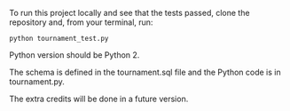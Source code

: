 To run this project locally and see that the tests passed, clone the repository
and, from your terminal, run:

```
python tournament_test.py
```

Python version should be Python 2.

The schema is defined in the tournament.sql file and the Python code is in
tournament.py.

The extra credits will be done in a future version.
